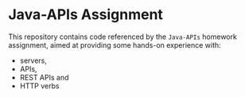 # Java-APIs Assignment
This repository contains code referenced by the `Java-APIs` homework assignment, aimed at providing some hands-on experience with:
- servers,
- APIs,
- REST APIs and 
- HTTP verbs
